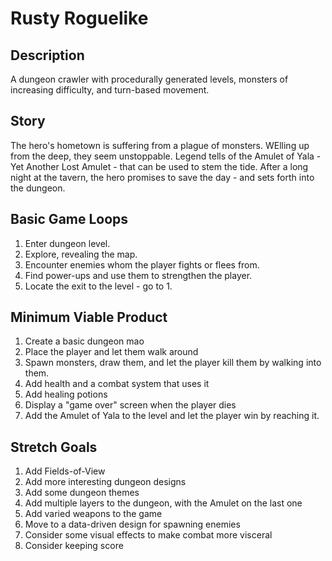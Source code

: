 # Rusty Roguelike

## Description

A dungeon crawler with procedurally generated levels, monsters of increasing difficulty, and turn-based movement.

## Story

The hero's hometown is suffering from a plague of monsters. WElling up from the deep, they seem unstoppable. Legend tells of the Amulet of Yala - Yet Another Lost Amulet - that can be used to stem the tide. After a long night at the tavern, the hero promises to save the day - and sets forth into the dungeon.

## Basic Game Loops

1. Enter dungeon level.
2. Explore, revealing the map.
3. Encounter enemies whom the player fights or flees from.
4. Find power-ups and use them to strengthen the player.
5. Locate the exit to the level - go to 1.

## Minimum Viable Product

1. Create a basic dungeon mao
2. Place the player and let them walk around
3. Spawn monsters, draw them, and let the player kill them by walking into them.
4. Add health and a combat system that uses it
5. Add healing potions
6. Display a "game over" screen when the player dies
7. Add the Amulet of Yala to the level and let the player win by reaching it.

## Stretch Goals

1. Add Fields-of-View
2. Add more interesting dungeon designs
3. Add some dungeon themes
4. Add multiple layers to the dungeon, with the Amulet on the last one
5. Add varied weapons to the game
6. Move to a data-driven design for spawning enemies
7. Consider some visual effects to make combat more visceral
8. Consider keeping score
